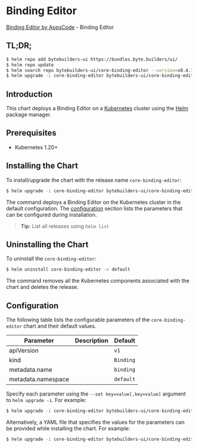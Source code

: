 # Binding Editor

[Binding Editor by AppsCode](https://byte.builders) - Binding Editor

## TL;DR;

```bash
$ helm repo add bytebuilders-ui https://bundles.byte.builders/ui/
$ helm repo update
$ helm search repo bytebuilders-ui/core-binding-editor --version=v0.4.18
$ helm upgrade -i core-binding-editor bytebuilders-ui/core-binding-editor -n default --create-namespace --version=v0.4.18
```

## Introduction

This chart deploys a Binding Editor on a [Kubernetes](http://kubernetes.io) cluster using the [Helm](https://helm.sh) package manager.

## Prerequisites

- Kubernetes 1.20+

## Installing the Chart

To install/upgrade the chart with the release name `core-binding-editor`:

```bash
$ helm upgrade -i core-binding-editor bytebuilders-ui/core-binding-editor -n default --create-namespace --version=v0.4.18
```

The command deploys a Binding Editor on the Kubernetes cluster in the default configuration. The [configuration](#configuration) section lists the parameters that can be configured during installation.

> **Tip**: List all releases using `helm list`

## Uninstalling the Chart

To uninstall the `core-binding-editor`:

```bash
$ helm uninstall core-binding-editor -n default
```

The command removes all the Kubernetes components associated with the chart and deletes the release.

## Configuration

The following table lists the configurable parameters of the `core-binding-editor` chart and their default values.

|     Parameter      | Description |       Default        |
|--------------------|-------------|----------------------|
| apiVersion         |             | <code>v1</code>      |
| kind               |             | <code>Binding</code> |
| metadata.name      |             | <code>binding</code> |
| metadata.namespace |             | <code>default</code> |


Specify each parameter using the `--set key=value[,key=value]` argument to `helm upgrade -i`. For example:

```bash
$ helm upgrade -i core-binding-editor bytebuilders-ui/core-binding-editor -n default --create-namespace --version=v0.4.18 --set apiVersion=v1
```

Alternatively, a YAML file that specifies the values for the parameters can be provided while
installing the chart. For example:

```bash
$ helm upgrade -i core-binding-editor bytebuilders-ui/core-binding-editor -n default --create-namespace --version=v0.4.18 --values values.yaml
```
